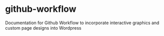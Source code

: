 # github-workflow
Documentation for Github Workflow to incorporate interactive graphics and custom page designs into Wordpress
